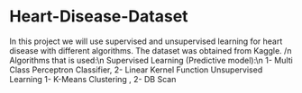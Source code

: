 # Heart-Disease-Dataset
In this project we will use supervised and unsupervised learning for heart disease with different algorithms. The dataset was obtained from Kaggle. /n
Algorithms that is used:\n
Supervised Learning (Predictive model):\n
1- Multi Class Perceptron Classifier, 2- Linear Kernel Function
Unsupervised Learning
1- K-Means Clustering , 2- DB Scan
